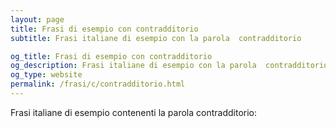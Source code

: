 ```yaml
---
layout: page
title: Frasi di esempio con contradditorio 
subtitle: Frasi italiane di esempio con la parola  contradditorio

og_title: Frasi di esempio con contradditorio 
og_description: Frasi italiane di esempio con la parola  contradditorio
og_type: website
permalink: /frasi/c/contradditorio.html
---
```


Frasi italiane di esempio contenenti la parola contradditorio:


